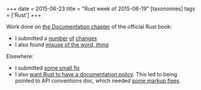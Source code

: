 +++
date = 2015-06-23
title = "Rust week of 2015-06-19"
[taxonomies]
tags = ['Rust']
+++

Work done on [the Documentation chapter] of the official Rust book:

-   I submitted a [number] [of] [changes]
-   I also found [misuse of the word, *thing*]

Elsewhere:

-   I submitted [some small fix]
-   I also [want Rust to have a documentation policy]. This led to being
    pointed to API conventions doc, which needed [some markup fixes].

  [the Documentation chapter]: https://doc.rust-lang.org/book/documentation.html
  [number]: https://github.com/rust-lang/rust/pull/26506
  [of]: https://github.com/rust-lang/rust/pull/26508
  [changes]: https://github.com/rust-lang/rust/pull/26509
  [misuse of the word, *thing*]: https://github.com/rust-lang/rust/issues/26507
  [some small fix]: https://github.com/rust-lang/rust/pull/26514
  [want Rust to have a documentation policy]: https://internals.rust-lang.org/t/lets-have-a-documentation-policy/2279
  [some markup fixes]: https://github.com/rust-lang/rfcs/pull/1171
